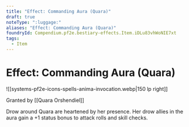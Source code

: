 ```yaml
---
title: "Effect: Commanding Aura (Quara)"
draft: true
noteType: ":luggage:"
aliases: "Effect: Commanding Aura (Quara)"
foundryId: Compendium.pf2e.bestiary-effects.Item.iDLu83vhWoNIE7xt
tags:
  - Item
---
```


# Effect: Commanding Aura (Quara)
![[systems-pf2e-icons-spells-anima-invocation.webp|150 lp right]]

Granted by [[Quara Orshendiel]]

Drow around Quara are heartened by her presence. Her drow allies in the aura gain a +1 status bonus to attack rolls and skill checks.
